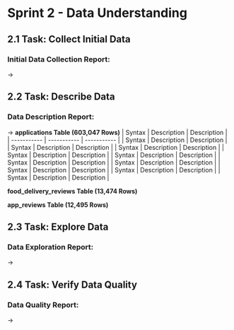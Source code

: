 # Sprint 2 - Data Understanding
## 2.1 Task: Collect Initial Data
### Initial Data Collection Report: 
→


## 2.2 Task: Describe Data
### Data Description Report: 
→ 
**applications Table (603,047 Rows)**
| Syntax      | Description | Description |
| ----------- | ----------- | ----------- |
| Syntax      | Description | Description |
| Syntax      | Description | Description |
| Syntax      | Description | Description |
| Syntax      | Description | Description |
| Syntax      | Description | Description |
| Syntax      | Description | Description |
| Syntax      | Description | Description |
| Syntax      | Description | Description |
| Syntax      | Description | Description |
| Syntax      | Description | Description |


**food_delivery_reviews Table (13,474 Rows)**

**app_reviews Table (12,495 Rows)**

## 2.3 Task: Explore Data
### Data Exploration Report: 
→  


## 2.4 Task: Verify Data Quality

### Data Quality Report: 
→ 
 




